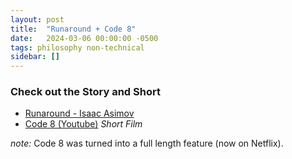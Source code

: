 ```yaml
---
layout: post
title:  "Runaround + Code 8"
date:   2024-03-06 00:00:00 -0500
tags: philosophy non-technical
sidebar: []
---
```

### Check out the Story and Short
- [Runaround - Isaac Asimov](https://tcw.org/lefty/Short%20Stories/Runaround.pdf)
- [Code 8 (Youtube)](https://www.youtube.com/watch?v=DqO90q0WZ0M) *Short Film*

*note:* Code 8 was turned into a full length feature (now on Netflix).
